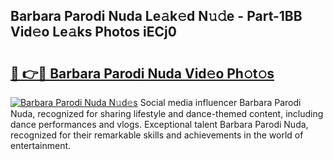 ## Barbara Parodi Nuda Le𝚊k𝚎d N𝚞𝚍e - Part-1BB Vid𝚎o Le𝚊ks Photos iECj0

# <h2><a href="http://fbcm2pr.evod.top/?m=Barbara+Parodi+Nuda">🔗 👉🔴 Barbara Parodi Nuda Vid𝚎o Ph𝚘t𝚘s</a></h2>

[![Barbara Parodi Nuda N𝚞d𝚎s](https://i.imgur.com/8V9OHl7.gif)](http://fbcm2pr.evod.top/?m=Barbara+Parodi+Nuda)
Social media influencer Barbara Parodi Nuda, recognized for sharing lifestyle and dance-themed content, including dance performances and vlogs. Exceptional talent Barbara Parodi Nuda, recognized for their remarkable skills and achievements in the world of entertainment. 

